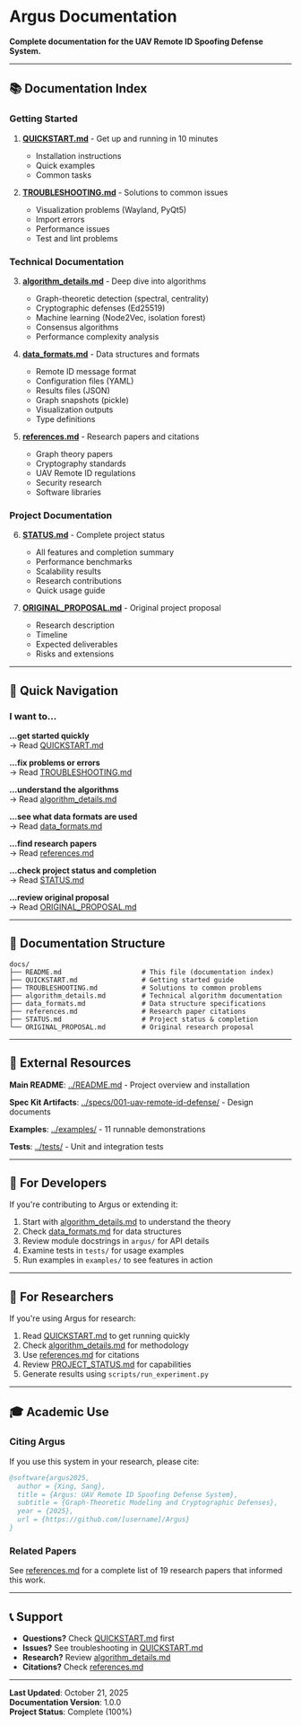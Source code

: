 # Argus Documentation

**Complete documentation for the UAV Remote ID Spoofing Defense System.**

---

## 📚 **Documentation Index**

### **Getting Started**

1. **[QUICKSTART.md](QUICKSTART.md)** - Get up and running in 10 minutes

   - Installation instructions
   - Quick examples
   - Common tasks

2. **[TROUBLESHOOTING.md](TROUBLESHOOTING.md)** - Solutions to common issues
   - Visualization problems (Wayland, PyQt5)
   - Import errors
   - Performance issues
   - Test and lint problems

### **Technical Documentation**

3. **[algorithm_details.md](algorithm_details.md)** - Deep dive into algorithms

   - Graph-theoretic detection (spectral, centrality)
   - Cryptographic defenses (Ed25519)
   - Machine learning (Node2Vec, isolation forest)
   - Consensus algorithms
   - Performance complexity analysis

4. **[data_formats.md](data_formats.md)** - Data structures and formats

   - Remote ID message format
   - Configuration files (YAML)
   - Results files (JSON)
   - Graph snapshots (pickle)
   - Visualization outputs
   - Type definitions

5. **[references.md](references.md)** - Research papers and citations
   - Graph theory papers
   - Cryptography standards
   - UAV Remote ID regulations
   - Security research
   - Software libraries

### **Project Documentation**

6. **[STATUS.md](STATUS.md)** - Complete project status

   - All features and completion summary
   - Performance benchmarks
   - Scalability results
   - Research contributions
   - Quick usage guide

7. **[ORIGINAL_PROPOSAL.md](ORIGINAL_PROPOSAL.md)** - Original project proposal
   - Research description
   - Timeline
   - Expected deliverables
   - Risks and extensions

---

## 🎯 **Quick Navigation**

### **I want to...**

**...get started quickly**  
→ Read [QUICKSTART.md](QUICKSTART.md)

**...fix problems or errors**  
→ Read [TROUBLESHOOTING.md](TROUBLESHOOTING.md)

**...understand the algorithms**  
→ Read [algorithm_details.md](algorithm_details.md)

**...see what data formats are used**  
→ Read [data_formats.md](data_formats.md)

**...find research papers**  
→ Read [references.md](references.md)

**...check project status and completion**  
→ Read [STATUS.md](STATUS.md)

**...review original proposal**  
→ Read [ORIGINAL_PROPOSAL.md](ORIGINAL_PROPOSAL.md)

---

## 📖 **Documentation Structure**

```
docs/
├── README.md                    # This file (documentation index)
├── QUICKSTART.md                # Getting started guide
├── TROUBLESHOOTING.md           # Solutions to common problems
├── algorithm_details.md         # Technical algorithm documentation
├── data_formats.md              # Data structure specifications
├── references.md                # Research paper citations
├── STATUS.md                    # Project status & completion
└── ORIGINAL_PROPOSAL.md         # Original research proposal
```

---

## 🔗 **External Resources**

**Main README**: [../README.md](../README.md) - Project overview and installation

**Spec Kit Artifacts**: [../specs/001-uav-remote-id-defense/](../specs/001-uav-remote-id-defense/) - Design documents

**Examples**: [../examples/](../examples/) - 11 runnable demonstrations

**Tests**: [../tests/](../tests/) - Unit and integration tests

---

## 📝 **For Developers**

If you're contributing to Argus or extending it:

1. Start with [algorithm_details.md](algorithm_details.md) to understand the theory
2. Check [data_formats.md](data_formats.md) for data structures
3. Review module docstrings in `argus/` for API details
4. Examine tests in `tests/` for usage examples
5. Run examples in `examples/` to see features in action

---

## 📄 **For Researchers**

If you're using Argus for research:

1. Read [QUICKSTART.md](QUICKSTART.md) to get running quickly
2. Check [algorithm_details.md](algorithm_details.md) for methodology
3. Use [references.md](references.md) for citations
4. Review [PROJECT_STATUS.md](PROJECT_STATUS.md) for capabilities
5. Generate results using `scripts/run_experiment.py`

---

## 🎓 **Academic Use**

### **Citing Argus**

If you use this system in your research, please cite:

```bibtex
@software{argus2025,
  author = {Xing, Sang},
  title = {Argus: UAV Remote ID Spoofing Defense System},
  subtitle = {Graph-Theoretic Modeling and Cryptographic Defenses},
  year = {2025},
  url = {https://github.com/[username]/Argus}
}
```

### **Related Papers**

See [references.md](references.md) for a complete list of 19 research papers that informed this work.

---

## 📞 **Support**

- **Questions?** Check [QUICKSTART.md](QUICKSTART.md) first
- **Issues?** See troubleshooting in [QUICKSTART.md](QUICKSTART.md)
- **Research?** Review [algorithm_details.md](algorithm_details.md)
- **Citations?** Check [references.md](references.md)

---

**Last Updated**: October 21, 2025  
**Documentation Version**: 1.0.0  
**Project Status**: Complete (100%)
